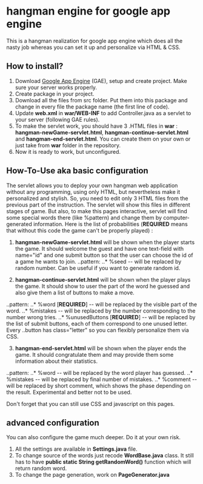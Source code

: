 # hangman engine for google app engine
This is a hangman realization for google app engine which does all the nasty job whereas you can set it up and personalize via HTML & CSS.

## How to install?
1. Download [Google App Engine](https://cloud.google.com/) (GAE), setup and create project. Make sure your server works properly.
2. Create package in your project. 
3. Download all the files from src folder. Put them into this package and change in every file the package name (the first line of code).
4. Update __web.xml__ in __war/WEB-INF__ to add Controller.java as a servlet to your server (following GAE rules).
5. To make the servlet work, you should have 3 .HTML files in __war__ : **hangman-newGame-servlet.html**, **hangman-continue-servlet.html** and **hangman-end-servlet.html**. You can create them on your own or just take from __war__ folder in the repository.
6. Now it is ready to work, but unconfigured. 

## How-To-Use aka basic configuration
The servlet allows you to deploy your own hangman web application without any programming, using only HTML, but nevertheless make it  personalized and stylish. So, you need to edit only 3 HTML files from the previous part of the instruction. The servlet will show this files in different stages of game. But also, to make this pages interactive, servlet will find some special words there (like %pattern) and change them by computer-generated information. Here is the list of probabilities (**REQUIRED** means that without this code the game can't be properly played) :

1) **hangman-newGame-servlet.html** will be shown when the player starts the game. It should welcome the guest and have one text-field with name="id" and one submit button so that the user can choose the id of a game he wants to join.
..pattern:
..* %seed -- will be replaced by random number. Can be useful if you want to generate random id.

2) **hangman-continue-servlet.html** will be shown when the player plays the game. It should show to user the part of the word he guessed and also give them a list of buttons to make a move.

..pattern:
..* %word [**REQUIRED**] -- will be replaced by the visible part of the word.
..* %mistakes -- will be replaced by the number corresponding to the number wrong tries.
..* %unusedButtons [**REQUIRED**] -- will be replaced by the list of submit buttons, each of them correspond to one unused letter. Every ..button has class="letter" so you can flexibly personalize them via CSS. 

3) **hangman-end-servlet.html** will be shown when the player ends the game. It should congratulate them and may provide them some information about their statistics.

..pattern:
..* %word -- will be replaced by the word player has guessed.
..* %mistakes -- will be replaced by final number of mistakes.
..* %comment  -- will be replaced by short comment, which shows the phase depending on the result. Experimental and better not to be used.

Don't forget that you can still use CSS and javascript on this pages.

## advanced configuration
You can also configure the game much deeper. Do it at your own risk. 
1) All the settings are available in __Settings.java__ file.
2) To change source of the words just recode __WordBase.java__ class. It still has to have __public static String getRandomWord()__ function which will return random word.
3) To change the page generation, work on __PageGenerator.java__
